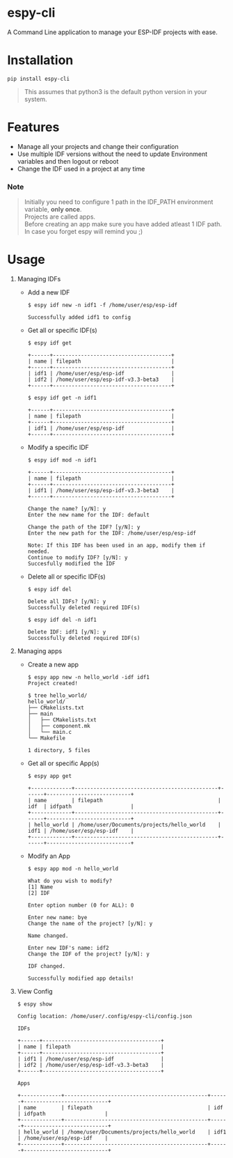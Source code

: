 # espy-cli
A Command Line application to manage your ESP-IDF projects with ease.

# Installation
```
pip install espy-cli
```
> This assumes that python3 is the default python version in your system.

# Features
* Manage all your projects and change their configuration
* Use multiple IDF versions without the need to update Environment variables and then logout or reboot
* Change the IDF used in a project at any time

### Note
> Initially you need to configure 1 path in the IDF_PATH environment variable, **only once**.<br>
> Projects are called apps.<br>
> Before creating an app make sure you have added atleast 1 IDF path.<br>
> In case you forget espy will remind you ;)

# Usage
1. Managing IDFs
    * Add a new IDF
        ```
        $ espy idf new -n idf1 -f /home/user/esp/esp-idf

        Successfully added idf1 to config
        ```

    * Get all or specific IDF(s)
        ```
        $ espy idf get

        +------+--------------------------------------+
        | name | filepath                             |
        +------+--------------------------------------+
        | idf1 | /home/user/esp/esp-idf               |
        | idf2 | /home/user/esp/esp-idf-v3.3-beta3    |
        +------+--------------------------------------+
        ```


        ```
        $ espy idf get -n idf1

        +------+--------------------------------------+
        | name | filepath                             |
        +------+--------------------------------------+
        | idf1 | /home/user/esp/esp-idf               |
        +------+--------------------------------------+
        ```

    * Modify a specific IDF
        ```
        $ espy idf mod -n idf1

        +------+--------------------------------------+
        | name | filepath                             |
        +------+--------------------------------------+
        | idf1 | /home/user/esp/esp-idf-v3.3-beta3    |
        +------+--------------------------------------+

        Change the name? [y/N]: y
        Enter the new name for the IDF: default

        Change the path of the IDF? [y/N]: y
        Enter the new path for the IDF: /home/user/esp/esp-idf

        Note: If this IDF has been used in an app, modify them if needed.
        Continue to modify IDF? [y/N]: y
        Succesfully modified the IDF
        ```

    * Delete all or specific IDF(s)
        ```
        $ espy idf del

        Delete all IDFs? [y/N]: y
        Successfully deleted required IDF(s)
        ```

        ```
        $ espy idf del -n idf1

        Delete IDF: idf1 [y/N]: y
        Successfully deleted required IDF(s)
        ```

2. Managing apps
   * Create a new app
      ```
      $ espy app new -n hello_world -idf idf1
      Project created!

      $ tree hello_world/
      hello_world/
      ├── CMakelists.txt
      ├── main
      │   ├── CMakelists.txt
      │   ├── component.mk
      │   └── main.c
      └── Makefile

      1 directory, 5 files
      ```

   * Get all or specific App(s)
      ```
      $ espy app get

      +-------------+----------------------------------------------+------+---------------------------+
      | name        | filepath                                     | idf  | idfpath                   |
      +-------------+----------------------------------------------+------+---------------------------+
      | hello_world | /home/user/Documents/projects/hello_world    | idf1 | /home/user/esp/esp-idf    |
      +-------------+----------------------------------------------+------+---------------------------+
      ```

   * Modify an App
      ```
      $ espy app mod -n hello_world

      What do you wish to modify?
      [1] Name
      [2] IDF

      Enter option number (0 for ALL): 0

      Enter new name: bye
      Change the name of the project? [y/N]: y

      Name changed.

      Enter new IDF's name: idf2
      Change the IDF of the project? [y/N]: y

      IDF changed.

      Successfully modified app details!
      ```

3. View Config
      ```
      $ espy show

      Config location: /home/user/.config/espy-cli/config.json

      IDFs

      +------+--------------------------------------+
      | name | filepath                             |
      +------+--------------------------------------+
      | idf1 | /home/user/esp/esp-idf               |
      | idf2 | /home/user/esp/esp-idf-v3.3-beta3    |
      +------+--------------------------------------+

      Apps

      +-------------+----------------------------------------------+------+---------------------------+
      | name        | filepath                                     | idf  | idfpath                   |
      +-------------+----------------------------------------------+------+---------------------------+
      | hello_world | /home/user/Documents/projects/hello_world    | idf1 | /home/user/esp/esp-idf    |
      +-------------+----------------------------------------------+------+---------------------------+
      ```
